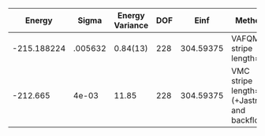 | Energy      | Sigma   | Energy Variance | DOF | Einf      | Method                                       | Reference |
|-------------|---------|-----------------|-----|-----------|----------------------------------------------|-----------|
| -215.188224 | .005632 | 0.84(13)        | 228 | 304.59375 | VAFQMC stripe length=8                       | TODO: This is from Sorella and this is not public git-scm.sissa.it:TurboLattice/HST_AAD/example/16x16/U8/stripel8doping1su8pp/b1.73n/pbc |
| -212.665    | 4e-03   | 11.85           | 228 | 304.59375 | VMC stripe length=8 (+Jastrow and backflow)  | [code](https://github.com/varbench/methods/blob/main/scripts/Hubbard/square_256_P_114_6/VMC-uniform/vmc_hubbard.sh) |

